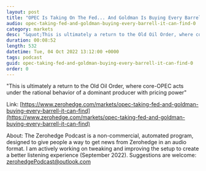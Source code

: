```yaml
---
layout: post
title: "OPEC Is Taking On The Fed... And Goldman Is Buying Every Barrel It Can Find"
audio: opec-taking-fed-and-goldman-buying-every-barrell-it-can-find-0
category: markets
desc: "&quot;This is ultimately a return to the Old Oil Order, where core-OPEC acts under the rational behavior of a dominant producer with pricing power&quot;"
duration: 00:08:52
length: 532
datetime: Tue, 04 Oct 2022 13:12:00 +0000
tags: podcast
guid: opec-taking-fed-and-goldman-buying-every-barrell-it-can-find-0
order: 0
---
```

&quot;This is ultimately a return to the Old Oil Order, where core-OPEC acts under the rational behavior of a dominant producer with pricing power&quot;

Link: [https://www.zerohedge.com/markets/opec-taking-fed-and-goldman-buying-every-barrell-it-can-find](https://www.zerohedge.com/markets/opec-taking-fed-and-goldman-buying-every-barrell-it-can-find)

About: The Zerohedge Podcast is a non-commercial, automated program, designed to give people a way to get news from Zerohedge in an audio format.  I am actively working on tweaking and improving the setup to create a better listening experience (September 2022).  Suggestions are welcome: [zerohedgePodcast@outlook.com](mailto:zerohedgePodcast@outlook.com)